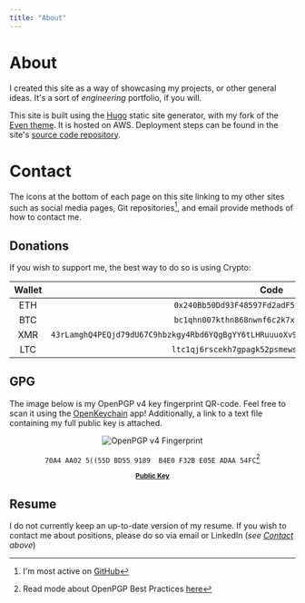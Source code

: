 ```yaml
---
title: "About"
---
```

# About

I created this site as a way of showcasing my projects, or other general
ideas. It's a sort of _engineering_ portfolio, if you will.

This site is built using the [Hugo](https://gohugo.io) static site generator,
with my fork of the [Even theme](https://github.com/bdebyl/hugo-theme-even). It
is hosted on AWS. Deployment steps can be found in the site's [source code
repository](https://github.com/bdebyl/bdebyl-site).

# Contact

The icons at the bottom of each page on this site linking to my other sites
such as social media pages, Git repositories[^1], and email provide methods of
how to contact me.

## Donations

If you wish to support me, the best way to do so is using Crypto:

| Wallet |                                                Code                                               |
|:------:|:-------------------------------------------------------------------------------------------------:|
|   ETH  |                            `0x240Bb50Dd93F48597Fd2adF59577210D9AfcD2B2`                           |
|   BTC  |                            `bc1qhn007kthn868nwnf6c2k7x7zx0n9ejty4p2ff2`                           |
|   XMR  | `43rLamghQ4PEQjd79dU67C9hbzkgy4Rbd6YQgBgYY6tLHRuuuoXv9RsTNR4SqBnkaWCSj6N8LPwCMDHKeLRXiRgaRGD49rQ` |
|   LTC  |                           `ltc1qj6rscekh7gpagk52psmews5xrylr0625e4zktl`                           |

## GPG

The image below is my OpenPGP v4 key fingerprint QR-code. Feel free to scan it
using the [OpenKeychain](https://www.openkeychain.org/) app! Additionally, a
link to a text file containing my full public key is attached.

<center>

![OpenPGP v4 Fingerprint](/static/img/pubfpr-lrg.png)

`70A4 AA02 5((55D BD55 9189  B4E0 F32B E05E ADAA 54FC`[^2]

<sub>[**Public Key**](/static/pubkey.txt)</sub>
</center>

## Resume

I do not currently keep an up-to-date version of my resume. If you wish to
contact me about positions, please do so via email or LinkedIn (_see
[Contact](#contact) above_)

[^1]: I'm most active on [GitHub](https://github.com/bdebyl)
[^2]: Read mode about OpenPGP Best Practices [here](https://www.gnupg.org/gph/en/manual/c14.html)
